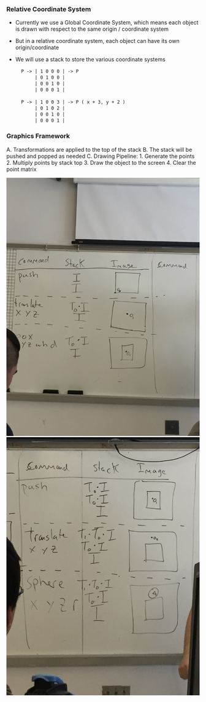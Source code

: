 ### Relative Coordinate System
- Currently we use a Global Coordinate System, which means each object is drawn with respect to the same origin / coordinate system

- But in a relative coordinate system, each object can have its own origin/coordinate
- We will use a stack to store the various coordinate systems

		P -> | 1 0 0 0 | -> P
			 | 0 1 0 0 |
		     | 0 0 1 0 |
			 | 0 0 0 1 |
	 
		P -> | 1 0 0 3 | -> P ( x + 3, y + 2 )
			 | 0 1 0 2 | 
			 | 0 0 1 0 |
			 | 0 0 0 1 |

### Graphics Framework
A. Transformations are applied to the top of the stack
B. The stack will be pushed and popped as needed
C. Drawing Pipeline: 
	1. Generate the points
	2. Multiply points by stack top
	3. Draw the object to the screen
	4. Clear the point matrix
	
![Stack Follow](images/stack.jpg)
![Stack Follow 2](images/stack2.jpg)
